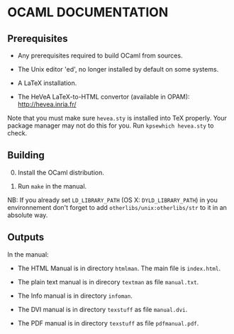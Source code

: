 OCAML DOCUMENTATION
===================

Prerequisites
-------------

- Any prerequisites required to build OCaml from sources.

- The Unix editor 'ed', no longer installed by default on some systems.

- A LaTeX installation.

- The HeVeA LaTeX-to-HTML convertor (available in OPAM):
  <http://hevea.inria.fr/>

Note that you must make sure `hevea.sty` is installed into TeX properly. Your
package manager may not do this for you. Run `kpsewhich hevea.sty` to check.


Building
--------

0. Install the OCaml distribution.

1. Run `make` in the manual.

NB: If you already set `LD_LIBRARY_PATH` (OS X: `DYLD_LIBRARY_PATH`)
 in you environnement don't forget to add
 `otherlibs/unix:otherlibs/str` to it in an absolute way.

Outputs
-------

In the manual:

- The HTML Manual is in directory `htmlman`. The main file is `index.html`.

- The plain text manual is in direcory `textman` as file `manual.txt`.

- The Info manual is in directory `infoman`.

- The DVI manual is in directory `texstuff` as file `manual.dvi`.

- The PDF manual is in directory `texstuff` as file `pdfmanual.pdf`.

